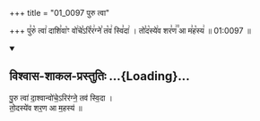 +++
title = "01_0097 पुरु त्वा"

+++
पु꣣रु꣡ त्वा꣢ दाशि꣣वा꣡ꣳ वो꣢चे꣣ऽरि꣡र꣢ग्ने꣣ त꣡व꣢ स्वि꣣दा꣢ । तो꣣द꣡स्ये꣢व शर꣣ण꣢꣫ आ म꣣ह꣡स्य꣢ ॥ 01:0097 ॥

<div class="js_include" newlevelforh1="2" title="विश्वास-शाकल-प्रस्तुतिः" unfilled url="/vedAH_Rk/shAkalam/saMhitA/vishvAsa-prastutiH/01/150/01_puru_tvA.md">
<details open><summary><h2>विश्वास-शाकल-प्रस्तुतिः ...{Loading}...</h2></summary>


पु॒रु त्वा॑ दा॒श्वान्वो॑चे॒ऽरिर॑ग्ने॒ तव॑ स्वि॒दा ।  
तो॒दस्ये॑व शर॒ण आ म॒हस्य॑ ॥

</details>
</div>